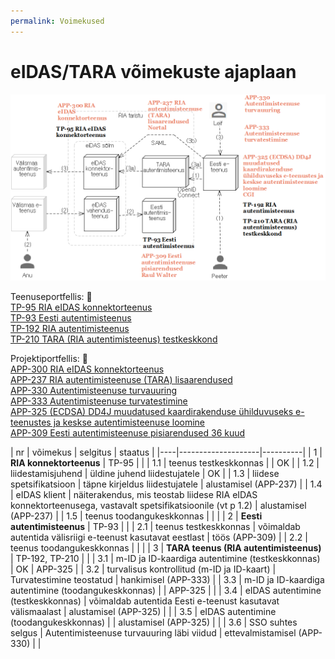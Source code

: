 ```yaml
---
permalink: Voimekused
---
```


# eIDAS/TARA võimekuste ajaplaan

<img src='img/PLAAN-1.PNG' style='width: 800px;'>

Teenuseportfellis: &#128273;<br>
[TP-95 RIA eIDAS konnektorteenus](https://jira.ria.ee/projects/TP/issues/TP-95)<br>
[TP-93 Eesti autentimisteenus](https://jira.ria.ee/projects/TP/issues/TP-93)<br>
[TP-192 RIA autentimisteenus](https://jira.ria.ee/projects/TP/issues/TP-192)<br>
[TP-210 TARA (RIA autentimisteenus) testkeskkond](https://jira.ria.ee/projects/TP/issues/TP-210)<br>

Projektiportfellis: &#128273;<br>
[APP-300 RIA eIDAS konnektorteenus](https://jira.ria.ee/browse/APP-300)<br>
[APP-237 RIA autentimisteenuse (TARA) lisaarendused](https://jira.ria.ee/browse/APP-237)<br>
[APP-330  Autentimisteenuse turvauuring](https://jira.ria.ee/browse/APP-330)<br>
[APP-333 Autentimisteenuse turvatestimine](https://jira.ria.ee/browse/APP-333)<br>
[APP-325 (ECDSA) DD4J muudatused kaardirakenduse ühilduvuseks e-teenustes ja keskse autentimisteenuse loomine](https://jira.ria.ee/browse/APP-325)<br>
[APP-309 Eesti autentimisteenuse pisiarendused 36 kuud](https://jira.ria.ee/browse/APP-309)

| nr | võimekus | selgitus | staatus |
|----|--------------------|----------|
| 1  | __RIA konnektorteenus__ | TP-95 |         |
| 1.1  | teenus testkeskkonnas |       | OK |
| 1.2  | liidestamisjuhend | üldine juhend liidestujatele  | OK  |
| 1.3  | liidese spetsifikatsioon | täpne kirjeldus liidestujatele | alustamisel (APP-237) |
| 1.4  | eIDAS klient            | näiterakendus, mis teostab liidese RIA eIDAS konnektorteenusega, vastavalt spetsifikatsioonile (vt p 1.2) | alustamisel (APP-237) |
| 1.5  | teenus toodangukeskkonnas |     |    |
| 2    | __Eesti autentimisteenus__ | TP-93 |     |
| 2.1  | teenus testkeskkonnas   | võimaldab autentida välisriigi e-teenust kasutavat eestlast | töös (APP-309) |
| 2.2  | teenus toodangukeskkonnas |   |     |
| 3    | __TARA teenus (RIA autentimisteenus)__ | TP-192, TP-210 |  |
| 3.1  | m-ID ja ID-kaardiga autentimine (testkeskkonnas) | OK  | APP-325 |
| 3.2  | turvalisus kontrollitud (m-ID ja ID-kaart) | Turvatestimine teostatud | hankimisel (APP-333) |
| 3.3  | m-ID ja ID-kaardiga autentimine (toodangukeskkonnas) |   | APP-325 |    |
| 3.4  | eIDAS autentimine (testkeskkonnas) | võimaldab autentida Eesti e-teenust kasutavat välismaalast | alustamisel (APP-325) |    |
| 3.5  | eIDAS autentimine (toodangukeskkonnas) |   | alustamisel (APP-325) |    |
| 3.6  | SSO suhtes selgus | Autentimisteenuse turvauuring läbi viidud | ettevalmistamisel (APP-330) |    |
